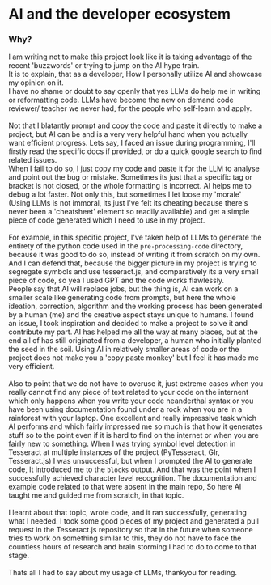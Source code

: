 # AI and the developer ecosystem  
### Why?  
I am writing not to make this project look like it is taking advantage of the recent 'buzzwords' or trying to jump on the AI hype train.  
It is to explain, that as a developer, How I personally utilize AI and showcase my opinion on it.  
I have no shame or doubt to say openly that yes LLMs do help me in writing or reformatting code.
LLMs have become the new on demand code reviewer/ teacher we never had, for the people who self-learn and apply.  <br>
<br>
Not that I blatantly prompt and copy the code and paste it directly to make a project, but AI can be and is a very very helpful hand when you actually want efficient progress.
Lets say, I faced an issue during programming, I'll firstly read the specific docs if provided, or do a quick google search to find related issues. <br> When I fail to do so, I just copy my code and paste it for the LLM to analyse and point out the bug or  mistake. Sometimes its just that a specific tag or bracket is not closed, or the whole formatting is incorrect. AI helps me to debug a lot faster.
Not only this, but sometimes I let loose my 'morale' (Using LLMs is not immoral, its just I've felt its cheating because there's never been a 'cheatsheet' element so readily available) and get a simple piece of code generated which I need to use in my project. <br>
<br>
For example, in this specific project, I've taken help of LLMs to generate the entirety of the python code used in the `pre-processing-code` directory, because it was good to do so, instead of writing it from scratch on my own. And I can defend that, because the bigger picture in my project is trying to segregate symbols and use tesseract.js, and comparatively its a very small piece of code, so yea I used GPT and the code works flawlessly.  
People say that AI will replace jobs, but the thing is, AI can work on a smaller scale like generating code from prompts, but here the whole ideation, correction, algorithm and the working process has been generated by a human (me) and the creative aspect stays unique to humans.
I found an issue, I took inspiration and decided to make a project to solve it and contribute my part.
AI has helped me all the way at many places, but at the end all of has still originated from a developer, a human who initially planted the seed in the soil.
Using AI in relatively smaller areas of code or the project does not make you a 'copy paste monkey' but I feel it has made me very efficient.  
<br>
Also to point that we do not have to overuse it, just extreme cases when you really cannot find any piece of text related to your code on the internent which only happens when you write your code neanderthal syntax or you have been using documentation found under a rock when you are in a rainforest with your laptop.
One excellent and really impressive task which AI performs and which fairly impressed me so much is that how it generates stuff so to the point even if it is hard to find on the internet or when you are fairly new to something.
When I was trying symbol level detection in Tesseract at multiple instances of the project (PyTesseract, GIr, Tesseract.js) I was unsuccessful, but when I prompted the AI to generate code, It introduced me to the `blocks` output. And that was the point when I successfully achieved character level recognition. The documentation and example code related to that were absent in the main repo, So here AI taught me and guided me from scratch, in that topic. 
<br>
<br>
I learnt about that topic, wrote code, and it ran successfully, generating what I needed. I took some good pieces of my project and generated a pull request in the Tesseract.js repository so that in the future when someone tries to work on something similar to this, they do not have to face the countless hours of research and brain storming I had to do to come to that stage. 
<br><br>
Thats all I had to say about my usage of LLMs, thankyou for reading.

